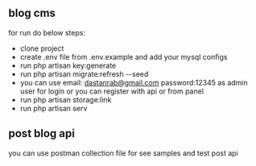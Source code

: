 

## blog cms
for run do below steps:
- clone project
- create .env file from .env.example and add your mysql configs
- run php artisan key:generate
- run php artisan migrate:refresh --seed
- you can use email: dastanrab@gmail.com password:12345 as admin user for login or you can register with api or from panel
- run php artisan storage:link 
- run php artisan serv

## post blog api
 you can use postman collection file for see samples and test post api


